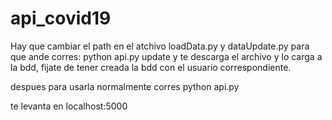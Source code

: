 # api_covid19

Hay que cambiar el path en el atchivo loadData.py y dataUpdate.py para que ande
corres: python api.py update y te descarga el archivo y lo carga a la bdd, fijate de tener creada la bdd con el usuario correspondiente.

despues para usarla normalmente corres python api.py

te levanta en localhost:5000
